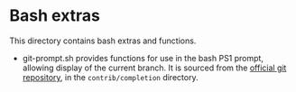 # Bash extras

This directory contains bash extras and functions.

* git-prompt.sh provides functions for use in the bash PS1 prompt,
  allowing display of the current branch. It is sourced from the
  [official git repository](https://github.com/git/git), in the
  `contrib/completion` directory.
